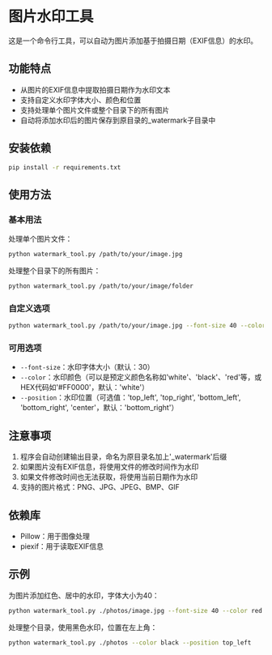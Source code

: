 # 图片水印工具

这是一个命令行工具，可以自动为图片添加基于拍摄日期（EXIF信息）的水印。

## 功能特点

- 从图片的EXIF信息中提取拍摄日期作为水印文本
- 支持自定义水印字体大小、颜色和位置
- 支持处理单个图片文件或整个目录下的所有图片
- 自动将添加水印后的图片保存到原目录的_watermark子目录中

## 安装依赖

```bash
pip install -r requirements.txt
```

## 使用方法

### 基本用法

处理单个图片文件：

```bash
python watermark_tool.py /path/to/your/image.jpg
```

处理整个目录下的所有图片：

```bash
python watermark_tool.py /path/to/your/image/folder
```

### 自定义选项

```bash
python watermark_tool.py /path/to/your/image.jpg --font-size 40 --color red --position bottom_right
```

### 可用选项

- `--font-size`：水印字体大小（默认：30）
- `--color`：水印颜色（可以是预定义颜色名称如'white'、'black'、'red'等，或HEX代码如'#FF0000'，默认：'white'）
- `--position`：水印位置（可选值：'top_left', 'top_right', 'bottom_left', 'bottom_right', 'center'，默认：'bottom_right'）

## 注意事项

1. 程序会自动创建输出目录，命名为原目录名加上'_watermark'后缀
2. 如果图片没有EXIF信息，将使用文件的修改时间作为水印
3. 如果文件修改时间也无法获取，将使用当前日期作为水印
4. 支持的图片格式：PNG、JPG、JPEG、BMP、GIF

## 依赖库

- Pillow：用于图像处理
- piexif：用于读取EXIF信息

## 示例

为图片添加红色、居中的水印，字体大小为40：

```bash
python watermark_tool.py ./photos/image.jpg --font-size 40 --color red --position center
```

处理整个目录，使用黑色水印，位置在左上角：

```bash
python watermark_tool.py ./photos --color black --position top_left
```
